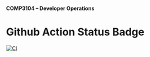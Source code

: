 #### COMP3104 – Developer Operations



# Github Action Status Badge
[![CI](https://github.com/AndreiGania/COMP3104/actions/workflows/ci.yml/badge.svg)](https://github.com/AndreiGania/COMP3104/actions/workflows/ci.yml)